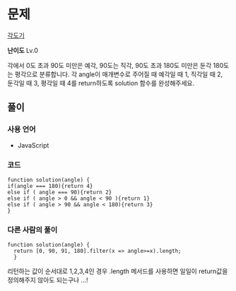 # 문제

[각도기](https://school.programmers.co.kr/learn/courses/30/lessons/120829)

**난이도** Lv.0

각에서 0도 초과 90도 미만은 예각, 90도는 직각, 90도 초과 180도 미만은 둔각 180도는 평각으로 분류합니다. 각 angle이 매개변수로 주어질 때 예각일 때 1, 직각일 때 2, 둔각일 때 3, 평각일 때 4를 return하도록 solution 함수를 완성해주세요.

## 풀이

### 사용 언어

- JavaScript

### 코드

```
function solution(angle) {
if(angle === 180){return 4}
else if ( angle === 90){return 2}
else if ( angle > 0 && angle < 90 ){return 1}
else if ( angle > 90 && angle < 180){return 3}
}
```

### 다른 사람의 풀이

```
function solution(angle) {
  return [0, 90, 91, 180].filter(x => angle>=x).length;
  }
```

리턴하는 값이 순서대로 1,2,3,4인 경우 .length 메서드를 사용하면 일일이 return값을 정의해주지 않아도 되는구나 ...!
